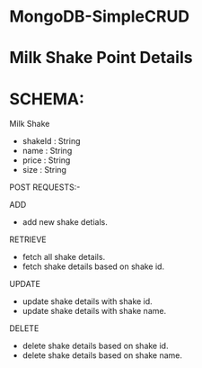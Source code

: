 # MongoDB-SimpleCRUD
# Milk Shake Point Details

# SCHEMA:

Milk Shake

* shakeId : String
* name : String
* price : String
* size : String

POST REQUESTS:-

ADD
* add new shake detials.

RETRIEVE

* fetch all shake details.
* fetch shake details based on shake id.

 UPDATE

* update shake details with shake id.
* update shake details with shake name.

 DELETE

* delete shake details based on shake id.
* delete shake details based on shake name.
